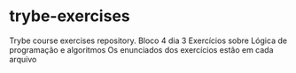 # trybe-exercises
Trybe course exercises repository.
Bloco 4 dia 3 
Exercícios sobre Lógica de programação e algoritmos
Os enunciados dos exercícios estão em cada arquivo
